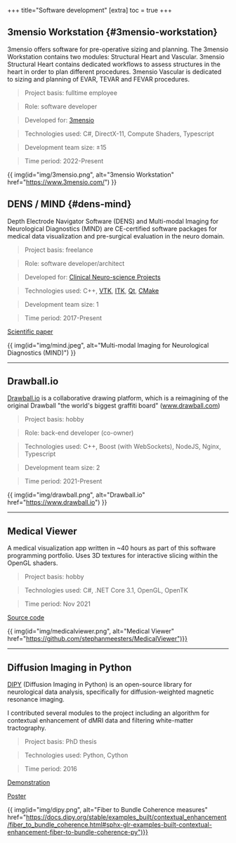 +++
title="Software development"
[extra]
  toc = true
+++

## 3mensio Workstation {#3mensio-workstation}

3mensio offers software for pre-operative sizing and planning. The 3mensio Workstation contains two modules: Structural Heart and Vascular. 3mensio Structural Heart contains dedicated workflows to assess structures in the heart in order to plan different procedures. 3mensio Vascular is dedicated to sizing and planning of EVAR, TEVAR and FEVAR procedures.

> Project basis: fulltime employee 

> Role: software developer

> Developed for: [3mensio](https://3mensio.com/)

> Technologies used: C#, DirectX-11, Compute Shaders, Typescript

> Development team size: ±15

> Time period: 2022-Present

{{ img(id="img/3mensio.png", alt="3mensio Workstation" href="https://www.3mensio.com/") }}

## DENS / MIND {#dens-mind}

Depth Electrode Navigator Software (DENS) and Multi-modal Imaging for Neurological Diagnostics (MIND) are CE-certified software packages for medical data visualization and pre-surgical evaluation in the neuro domain.

> Project basis: freelance

> Role: software developer/architect

> Developed for: [Clinical Neuro-science Projects](https://cnsprojects.nl/)

> Technologies used: C++, [VTK](https://vtk.org/), [ITK](https://itk.org/), [Qt](https://www.qt.io/), [CMake](https://cmake.org/)

> Development team size: 1

> Time period: 2017-Present

[Scientific paper](https://rdcu.be/cClyR)

{{ img(id="img/mind.jpeg", alt="Multi-modal Imaging for Neurological Diagnostics (MIND)") }}


---

## Drawball.io

[Drawball.io](https://drawball.io) is a collaborative drawing platform, which is a reimagining of the original Drawball "the world's biggest graffiti board" (www.drawball.com)

> Project basis: hobby

> Role: back-end developer (co-owner)

> Technologies used: C++, Boost (with WebSockets), NodeJS, Nginx, Typescript

> Development team size: 2

> Time period: 2021-Present

{{ img(id="img/drawball.png", alt="Drawball.io" href="https://www.drawball.io") }}

---

## Medical Viewer

A medical visualization app written in ~40 hours as part of this software programming portfolio. Uses 3D textures for interactive slicing within the OpenGL shaders.

> Project basis: hobby

> Technologies used: C#, .NET Core 3.1, OpenGL, OpenTK

> Time period: Nov 2021

[Source code](https://github.com/stephanmeesters/MedicalViewer)

{{ img(id="img/medicalviewer.png", alt="Medical Viewer" href="https://github.com/stephanmeesters/MedicalViewer")}}

---

## Diffusion Imaging in Python

[DIPY](https://github.com/dipy/dipy) (Diffusion Imaging in Python) is an open-source library for neurological data analysis, specifically for diffusion-weighted magnetic resonance imaging.

I contributed several modules to the project including an algorithm for contextual enhancement of dMRI data and filtering white-matter tractography.

> Project basis: PhD thesis 

> Technologies used: Python, Cython

> Time period: 2016 

[Demonstration](https://docs.dipy.org/stable/examples_built/contextual_enhancement/index.html)

[Poster](../pdf/FBC_poster.pdf)

{{ img(id="img/dipy.png", alt="Fiber to Bundle Coherence measures" href="https://docs.dipy.org/stable/examples_built/contextual_enhancement/fiber_to_bundle_coherence.html#sphx-glr-examples-built-contextual-enhancement-fiber-to-bundle-coherence-py")}}
